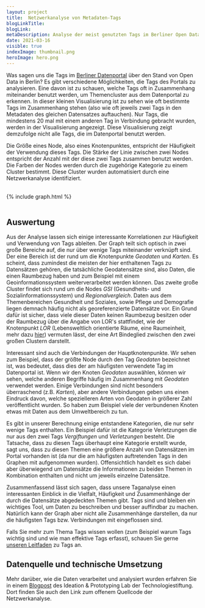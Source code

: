 ```yaml
---
layout: project
title:  Netzwerkanalyse von Metadaten-Tags
blogLinkTitle: 
blogLink: 
metaDescription: Analyse der meist genutzten Tags im Berliner Open Data Portal.
date: 2021-03-16
visible: true
indexImage: thumbnail.png
heroImage: hero.png
---
```


Was sagen uns die Tags im [Berliner Datenportal](https://daten.berlin.de) über den Stand von Open Data in Berlin? Es gibt verschiedene Möglichkeiten, die Tags des Portals zu analysieren. Eine davon ist zu schauen, welche Tags oft in Zusammenhang miteinander benutzt werden, um Themencluster aus dem Datenportal zu erkennen.
In dieser kleinen Visualisierung ist zu sehen wie oft bestimmte Tags im Zusammenhang stehen (also wie oft jeweils zwei Tags in den Metadaten des gleichen Datensatzes auftauchen). Nur Tags, die mindestens 20 mal mit einem anderen Tag in Verbindung gebracht wurden, werden in der Visualisierung angezeigt. Diese Visualisierung zeigt demzufolge nicht alle Tags, die im Datenportal benutzt werden. 

Die Größe eines Node, also eines Knotenpunktes, entspricht der Häufigkeit der Verwendung dieses Tags. Die Stärke der Linie zwischen zwei Nodes entspricht der Anzahl mit der diese zwei Tags zusammen benutzt werden. Die Farben der Nodes werden durch die zugehörige Kategorie zu einem Cluster bestimmt. Diese Cluster wurden automatisiert durch eine Netzwerkanalyse identifiziert. 

<br>
{% include graph.html %}
<br><br>

## Auswertung

Aus der Analyse lassen sich einige interessante Korrelationen zur Häufigkeit und Verwendung von Tags ableiten. Der Graph teilt sich optisch in zwei große Bereiche auf, die nur über wenige Tags miteinander verknüpft sind. Der eine Bereich ist der rund um die Knotenpunkte *Geodaten* und *Karten*. Es scheint, dass zumindest die meisten der hier enthaltenen Tags zu Datensätzen gehören, die tatsächliche Geodatensätze sind, also Daten, die einen Raumbezug haben und zum Beispiel mit einem Geoinformationssystem weiterverarbeitet werden können. Das zweite große Cluster findet sich rund um die Nodes *GSI* (Gesundheits- und Sozialinformationssystem) und *Regionalvergleich*. Daten aus dem Themenbereichen Gesundheit und Soziales, sowie Pflege und Demografie liegen demnach häufig nicht als georeferenzierte Datensätze vor. Ein Grund dafür ist sicher, dass viele dieser Daten keinen Raumbezug besitzen oder der Raumbezug über die Angabe von LOR's stattfindet, wie der Knotenpunkt *LOR* (Lebensweltlich orientierte Räume, eine Raumeinheit, mehr dazu [hier](https://lab.technologiestiftung-berlin.de/projects/spatial-units/de/)) vermuten lässt, der eine Art Bindeglied zwischen den zwei großen Clustern darstellt.

Interessant sind auch die Verbindungen der Hauptknotenpunkte. Wir sehen zum Beispiel, dass der größte Node durch den Tag *Geodaten* bezeichnet ist, was bedeutet, dass dies der am häufigsten verwendete Tag im Datenportal ist. Wenn wir den Knoten *Geodaten* auswählen, können wir sehen, welche anderen Begriffe häufig im Zusammenhang mit *Geodaten* verwendet werden. Einige Verbindungen sind nicht besonders überraschend (z.B. *Karten*), aber andere Verbindungen geben uns einen Eindruck davon, welche spezielleren Arten von Geodaten in größerer Zahl veröffentlicht wurden. So haben zum Beispiel viele der verbundenen Knoten etwas mit Daten aus dem Umweltbereich zu tun.

Es gibt in unserer Berechnung einige entstandene Kategorien, die nur sehr wenige Tags enthalten. Ein Beispiel dafür ist die Kategorie Verletzungen die nur aus den zwei Tags *Vergiftungen* und *Verletzungen* besteht. Die Tatsache, dass zu diesen Tags überhaupt eine Kategorie erstellt wurde, sagt uns, dass zu diesen Themen eine größere Anzahl von Datensätzen im Portal vorhanden ist (da nur die am häufigsten auftretenden Tags in den Graphen mit aufgenommen wurden). Offensichtlich handelt es sich dabei aber überwiegend um Datensätze die Informationen zu beiden Themen in Kombination enthalten und nicht um jeweils einzelne Datensätze.

Zusammenfassend lässt sich sagen, dass unsere Taganalyse einen interessanten Einblick in die Vielfalt, Häufigkeit und Zusammenhänge der durch die Datensätze abgedeckten Themen gibt. Tags sind und bleiben ein wichtiges Tool, um Daten zu beschreiben und besser auffindbar zu machen. Natürlich kann der Graph aber nicht alle Zusammenhänge darstellen, da nur die häufigsten Tags bzw. Verbindungen mit eingeflossen sind.

Falls Sie mehr zum Thema Tags wissen wollen (zum Beispiel warum Tags wichtig sind und wie man effektive Tags erfasst), schauen Sie gerne [unseren Leitfaden](https://odis-berlin.de/ressourcen/tag_analyse.html) zu Tags an.

## Datenquelle und technische Umsetzung
Mehr darüber, wie die Daten verarbeitet und analysiert wurden erfahren Sie in einem [Blogpost](https://lab.technologiestiftung-berlin.de/projects/tag-analysis/de/) des Ideation & Prototyping Lab der Technologiestiftung. Dort finden Sie auch den Link zum offenem Quellcode der Netzwerkanalyse.